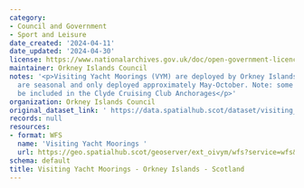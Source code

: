 ```yaml
---
category:
- Council and Government
- Sport and Leisure
date_created: '2024-04-11'
date_updated: '2024-04-30'
license: https://www.nationalarchives.gov.uk/doc/open-government-licence/version/3/
maintainer: Orkney Islands Council
notes: '<p>Visiting Yacht Moorings (VYM) are deployed by Orkney Islands Council. They
  are seasonal and only deployed approximately May-October. Note: some VYMs may also
  be included in the Clyde Cruising Club Anchorages</p>'
organization: Orkney Islands Council
original_dataset_link: ' https://data.spatialhub.scot/dataset/visiting_yacht_moorings_-_orkney_islands-oi'
records: null
resources:
- format: WFS
  name: 'Visiting Yacht Moorings '
  url: https://geo.spatialhub.scot/geoserver/ext_oivym/wfs?service=wfs&typeName=ext_oivym:pub_oivym
schema: default
title: Visiting Yacht Moorings - Orkney Islands - Scotland
---
```

